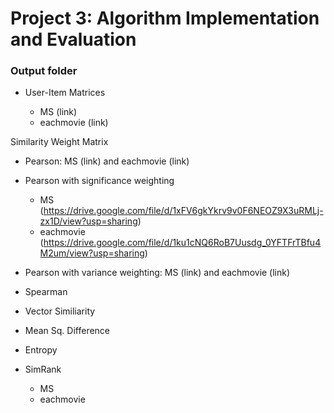 # Project 3: Algorithm Implementation and Evaluation
### Output folder

- User-Item Matrices

    + MS (link)
    + eachmovie (link)

Similarity Weight Matrix

- Pearson: MS (link) and eachmovie (link)

- Pearson with significance weighting

    + MS (https://drive.google.com/file/d/1xFV6gkYkrv9v0F6NEOZ9X3uRMLj-zx1D/view?usp=sharing)
    + eachmovie (https://drive.google.com/file/d/1ku1cNQ6RoB7Uusdg_0YFTFrTBfu4M2um/view?usp=sharing)

- Pearson with variance weighting: MS (link) and eachmovie (link) 

- Spearman

- Vector Similiarity

- Mean Sq. Difference

- Entropy

- SimRank

    + MS
    + eachmovie
